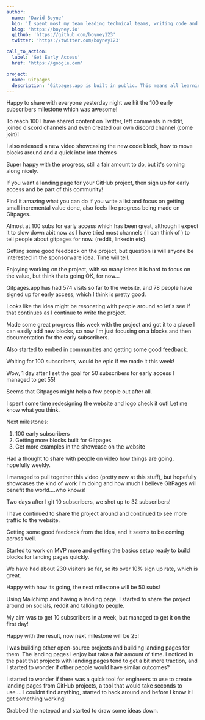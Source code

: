 ```yaml
---
author:
  name: 'David Boyne'
  bio: 'I spent most my team leading technical teams, writing code and writing open source developer tools.'
  blog: 'https://boyney.io'
  github: 'https://github.com/boyney123'
  twitter: 'https://twitter.com/boyney123'

call_to_action:
  label: 'Get Early Access'
  href: 'https://google.com'

project:
  name: Gitpages
  description: 'Gitpages.app is built in public. This means all learnings, failures and success will be shared and open with the world.'
---
```


<Event icon="MailIcon" date="17 May 2021" title="100 Early Subscribers Milestone in 10 days! 🎉" animate="false">
    <p>Happy to share with everyone yesterday night we hit the 100 early subscribers milestone which was awesome!</p>
    <p>To reach 100 I have shared content on Twitter, left comments in reddit, joined discord channels and even created our own discord channel (come join)!</p>
    <p>I also released a new video showcasing the new code block, how to move blocks around and a quick intro into themes</p>
    <EventVideo url="https://www.youtube.com/watch?v=rimFEf5grGk" />
    <p>Super happy with the progress, still a fair amount to do, but it's coming along nicely.</p>
    <p>If you want a landing page for your GitHub project, then sign up for early access and be part of this community!</p>
</Event>

<Event icon="MailIcon" date="16 May 2021" title="Almost at 100 Subscribers after 1 week! 🎉">
    <p>Find it amazing what you can do if you write a list and focus on getting small incremental value done, also feels like progress being made on Gitpages.</p>
    <p>Almost at 100 subs for early access which has been great, although I expect it to slow down abit now as I have tried most channels ( I can think of ) to tell people about gitpages for now. (reddit, linkedin etc).</p>
    <p>Getting some good feedback on the project, but question is will anyone be interested in the sponsorware idea. Time will tell.</p>
    <p>Enjoying working on the project, with so many ideas it is hard to focus on the value, but think thats going OK, for now...</p>
</Event>

<Event icon="VideoCameraIcon" date="13 May 2021" title="78 Subscribers, 574 visits">
    
  <p>Gitpages.app has had 574 visits so far to the website, and 78 people have signed up for early access, which I think is pretty good.</p>

  <p>Looks like the idea might be resonating with people around so let's see if that continues as I continue to write the project.</p>

  <p>Made some great progress this week with the project and got it to a place I can easily add new blocks, so now I'm just focusing on a blocks and then documentation for the early subscribers.</p>

  <p>Also started to embed in communities and getting some good feedback.</p>

  <p>Waiting for 100 subscribers, would be epic if we made it this week!</p>

</Event>

<Event icon="VideoCameraIcon" date="11 May 2021" title="55 Subscribers to Early Access and New Design">
    
  <p>Wow, 1 day after I set the goal for 50 subscribers for early access I managed to get 55!</p>

  <p>Seems that Gitpages might help a few people out after all.</p>

  <p>I spent some time redesigning the website and logo check it out! Let me know what you think.</p>

  <p>Next milestones:</p>

  <ol className="list-disc pl-8">
    <li>100 early subscribers</li>
    <li>Getting more blocks built for Gitpages</li>
    <li>Get more examples in the showcase on the website</li>
  </ol>

</Event>

<Event icon="VideoCameraIcon" date="10 May 2021" title="First weekly video released!">

  <p>Had a thought to share with people on video how things are going, hopefully weekly.</p>
  <p>I managed to pull together this video (pretty new at this stuff), but hopefully showcases the kind of work I'm doing and how much I believe GitPages will benefit the world....who knows!</p>

  <EventVideo url="https://www.youtube.com/watch?v=9vN4wQnEcC8" />

</Event>

<Event icon="MailIcon" date="10 May 2021" title="32 subscribers to early access - Wow!">

  <p>Two days after I git 10 subscribers, we shot up to 32 subscribers!</p>

  <p>I have continued to share the project around and continued to see more traffic to the website.</p>

  <p>Getting some good feedback from the idea, and it seems to be coming across well.</p>

  <p>Started to work on MVP more and getting the basics setup ready to build blocks for landing pages quickly.</p>

  <p>We have had about 230 visitors so far, so its over 10% sign up rate, which is great.</p>

  <p>Happy with how its going, the next milestone will be 50 subs!</p>

</Event>

<Event icon="MailIcon" date="08 May 2021" title="10 subscribers to early access!">

  <p>Using Mailchimp and having a landing page, I started to share the project around on socials, reddit and talking to people.</p>

  <p>My aim was to get 10 subscribers in a week, but managed to get it on the first day!</p>

  <p>Happy with the result, now next milestone will be 25!</p>

</Event>

<Event icon="LightBulbIcon" date="05 May 2021" title="Come up with the idea for Gitpages.app">

  <p>I was building other open-source projects and building landing pages for them. The landing pages I enjoy but take a fair amount of time. I noticed in the past that projects with landing pages tend to get a bit more traction, and I started to wonder if other people would have similar outcomes?</p>

  <p>I started to wonder if there was a quick tool for engineers to use to create landing pages from GitHub projects, a tool that would take seconds to use.... I couldnt find anything, started to hack around and before I know it I get something working!</p>

  <p>Grabbed the notepad and started to draw some ideas down.</p>

</Event>
